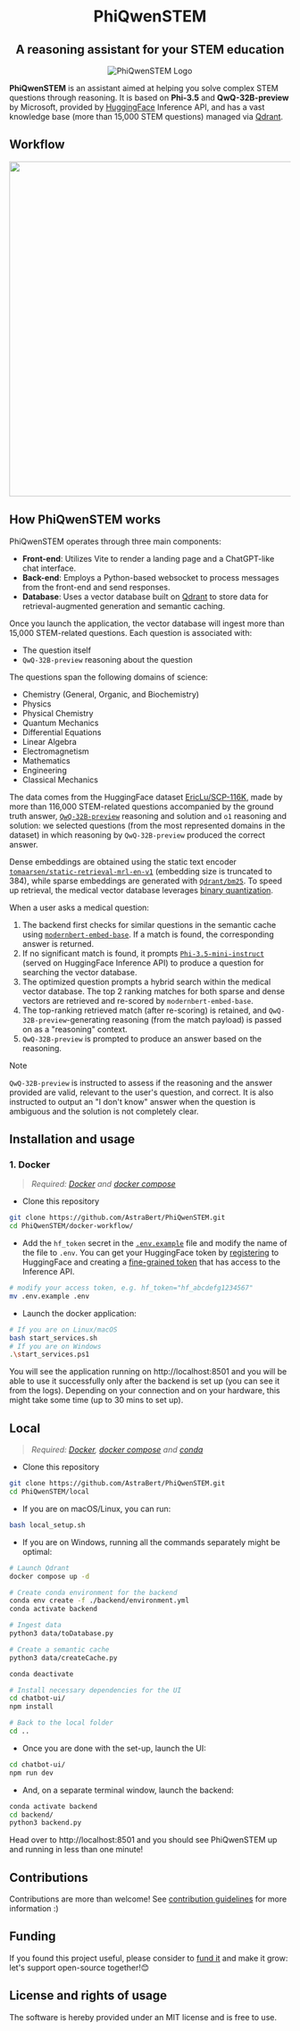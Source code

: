 <h1 align="center">PhiQwenSTEM</h1>
<h2 align="center">A reasoning assistant for your STEM education</h2>
<div align="center">
    <img src="./phiQwenSTEM.png" alt="PhiQwenSTEM Logo">
</div>

**PhiQwenSTEM** is an assistant aimed at helping you solve complex STEM questions through reasoning. It is based on **Phi-3.5** and **QwQ-32B-preview** by Microsoft, provided by [HuggingFace](https://huggingface.co) Inference API, and has a vast knowledge base (more than 15,000 STEM questions) managed via [Qdrant](https://qdrant.tech).

## Workflow

<div>
    <img src="PhiQwenSTEM_workflow.png" width=700 height=600>
</div>

## How PhiQwenSTEM works

PhiQwenSTEM operates through three main components:

- **Front-end**: Utilizes Vite to render a landing page and a ChatGPT-like chat interface.
- **Back-end**: Employs a Python-based websocket to process messages from the front-end and send responses.
- **Database**: Uses a vector database built on [Qdrant](https://qdrant.tech) to store data for retrieval-augmented generation and semantic caching.

Once you launch the application, the vector database will ingest more than 15,000 STEM-related questions. Each question is associated with:
- The question itself
- `QwQ-32B-preview` reasoning about the question

The questions span the following domains of science:

- Chemistry (General, Organic, and Biochemistry)
- Physics
- Physical Chemistry
- Quantum Mechanics
- Differential Equations
- Linear Algebra
- Electromagnetism
- Mathematics
- Engineering
- Classical Mechanics

The data comes from the HuggingFace dataset [EricLu/SCP-116K](https://huggingface.co/datasets/EricLu/SCP-116K), made by more than 116,000 STEM-related questions accompanied by the ground truth answer, [`QwQ-32B-preview`](https://huggingface.co/Qwen/QwQ-32B-Preview) reasoning and solution and `o1` reasoning and solution: we selected questions (from the most represented domains in the dataset) in which reasoning by `QwQ-32B-preview` produced the correct answer. 

Dense embeddings are obtained using the static text encoder [`tomaarsen/static-retrieval-mrl-en-v1`](https://huggingface.co/tomaarsen/static-retrieval-mrl-en-v1) (embedding size is truncated to 384), while sparse embeddings are generated with [`Qdrant/bm25`](https://huggingface.co/Qdrant/bm25). To speed up retrieval, the medical vector database leverages [binary quantization](https://qdrant.tech/articles/binary-quantization/).

When a user asks a medical question:
1. The backend first checks for similar questions in the semantic cache using [`modernbert-embed-base`](https://huggingface.co/nomic-ai/modernbert-embed-base). If a match is found, the corresponding answer is returned.
2. If no significant match is found, it prompts [`Phi-3.5-mini-instruct`](https://huggingface.co/microsoft/Phi-3.5-mini-instruct) (served on HuggingFace Inference API) to produce a question for searching the vector database.
3. The optimized question prompts a hybrid search within the medical vector database. The top 2 ranking matches for both sparse and dense vectors are retrieved and re-scored by `modernbert-embed-base`.
4. The top-ranking retrieved match (after re-scoring) is retained, and `QwQ-32B-preview`-generating reasoning (from the match payload) is passed on as a "reasoning" context.
5. `QwQ-32B-preview` is prompted to produce an answer based on the reasoning.

> [!NOTE]
> `QwQ-32B-preview` is instructed to assess if the reasoning and the answer provided are valid, relevant to the user's question, and correct. It is also instructed to output an "I don't know" answer when the question is ambiguous and the solution is not completely clear.


## Installation and usage

### 1. Docker

> _Required: [Docker](https://docs.docker.com/desktop/) and [docker compose](https://docs.docker.com/compose/)_

- Clone this repository

```bash
git clone https://github.com/AstraBert/PhiQwenSTEM.git
cd PhiQwenSTEM/docker-workflow/
```

- Add the `hf_token` secret in the [`.env.example`](./docker/.env.example) file and modify the name of the file to `.env`. You can get your HuggingFace token by [registering](https://huggingface.co/join) to HuggingFace and creating a [fine-grained token](https://huggingface.co/settings/tokens) that has access to the Inference API.

```bash
# modify your access token, e.g. hf_token="hf_abcdefg1234567"
mv .env.example .env
```

- Launch the docker application:

```bash
# If you are on Linux/macOS
bash start_services.sh
# If you are on Windows
.\start_services.ps1
```

You will see the application running on http://localhost:8501 and you will be able to use it successfully only after the backend is set up (you can see it from the logs). Depending on your connection and on your hardware, this might take some time (up to 30 mins to set up).

## Local

> _Required: [Docker](https://docs.docker.com/desktop/), [docker compose](https://docs.docker.com/compose/) and [conda](https://anaconda.org/anaconda/conda)_

- Clone this repository

```bash
git clone https://github.com/AstraBert/PhiQwenSTEM.git
cd PhiQwenSTEM/local
```

- If you are on macOS/Linux, you can run:

```bash
bash local_setup.sh
```

- If you are on Windows, running all the commands separately might be optimal:

```bash
# Launch Qdrant
docker compose up -d

# Create conda environment for the backend
conda env create -f ./backend/environment.yml
conda activate backend

# Ingest data
python3 data/toDatabase.py

# Create a semantic cache
python3 data/createCache.py

conda deactivate

# Install necessary dependencies for the UI
cd chatbot-ui/
npm install

# Back to the local folder
cd ..
```

- Once you are done with the set-up, launch the UI:

```bash
cd chatbot-ui/
npm run dev
```

- And, on a separate terminal window, launch the backend:

```bash
conda activate backend
cd backend/
python3 backend.py
```

Head over to http://localhost:8501 and you should see PhiQwenSTEM up and running in less than one minute!

## Contributions

Contributions are more than welcome! See [contribution guidelines](./CONTRIBUTING.md) for more information :)

## Funding

If you found this project useful, please consider to [fund it](https://github.com/sponsors/AstraBert) and make it grow: let's support open-source together!😊

## License and rights of usage

The software is hereby provided under an MIT license and is free to use.
